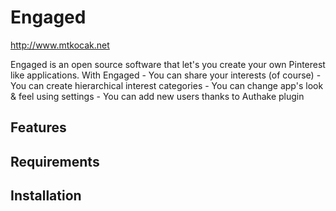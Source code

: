 Engaged
=======

http://www.mtkocak.net

Engaged is an open source software that let's you create your own Pinterest like applications. With Engaged - You can share your interests (of course) - You can create hierarchical interest categories - You can change app's look & feel using settings - You can add new users thanks to Authake plugin

Features
----------------

Requirements
----------------


Installation
----------------
